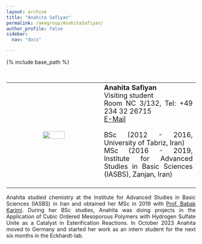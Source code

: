 ```yaml
---
layout: archive
title: "Anahita Safiyan"
permalink: /akegroup/AnahitaSafiyan/
author_profile: false
sidebar:
  nav: "docs"

---
```


{% include base_path %}

<font size="2"><br/></font>
<table> <style>table, th, td {border: transparent;}</style> <tr>
<td style="width:50%;" align="center" valign="middle"><img src="https://AKEckhardt.github.io/images/AnahitaSafiyan_2023.jpg" width="50%" height="auto%" align="middle"></td>
<td style="width:50%;" align="justify" valign="middle">
<font size="4">
<b>Anahita Safiyan</b><br/>
Visiting student<br/>
Room NC 3/132, Tel: +49 234 32 26715<br/>
<a href="mailto:Anahita.Safiyanboldaji@ruhr-uni-bochum.de">E-Mail</a><br/>
<br/>
BSc (2012 - 2016, University of Tabriz, Iran)<br/>
MSc (2016 - 2019, Institute for Advanced Studies in Basic Sciences (IASBS), Zanjan, Iran)<br/>
<br/>

</font>
</td>
</tr></table>

<p style='text-align: justify;'>
Anahita studied chemistry at the Institute for Advanced Studies in Basic Sciences (IASBS) in Iran and obtained her MSc in 2019 with 
<a href="https://iasbs.ac.ir/~karimi/">Prof. Babak Karimi</a>. 
During her BSc studies, Anahita was doing projects in the Application of Cubic Ordered Mesoporous Polymers 
with Hydrogen Sulfate Unite as a Catalyst in Esterification Reactions. 
In October 2023  Anahita moved to Germany and started her work as an intern 
student for the next six months in the Eckhardt-lab. 
</p>









